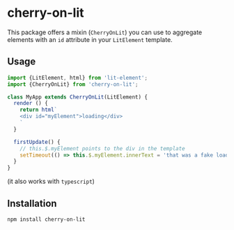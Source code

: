 # cherry-on-lit

This package offers a mixin (`CherryOnLit`) you can use to aggregate elements with an `id` attribute in your `LitElement` template.

## Usage

```javascript
import {LitElement, html} from 'lit-element';
import {CherryOnLit} from 'cherry-on-lit';

class MyApp extends CherryOnLit(LitElement) {
  render () {
    return html`
    <div id="myElement">loading</div>
    `
  }

  firstUpdate() {
    // this.$.myElement points to the div in the template
    setTimeout(() => this.$.myElement.innerText = 'that was a fake loading', 2000);
  }
}
```

(it also works with `typescript`)


## Installation

```
npm install cherry-on-lit
```